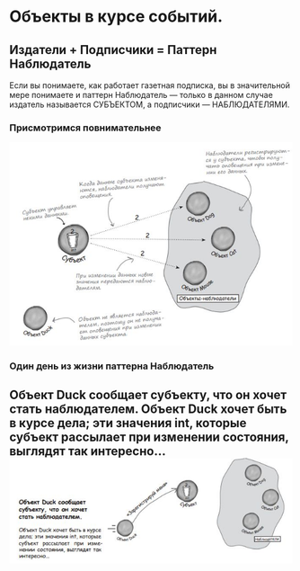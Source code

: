 # Объекты в курсе событий.
## Издатели + Подписчики = Паттерн Наблюдатель
Если вы понимаете, как работает газетная подписка, вы в значительной мере понимаете и паттерн Наблюдатель — только
в данном случае издатель называется СУБЪЕКТОМ, а подписчики — НАБЛЮДАТЕЛЯМИ. 
### Присмотримся повнимательнее
![kartinka](https://raw.githubusercontent.com/Alesha0808/Compressor./a5e5e9a7e882fb604137897d0dd7a9a06ae74c36/%D0%A1%D0%BD%D0%B8%D0%BC%D0%BE%D0%BA.JPG)
### Один день из жизни паттерна Наблюдатель
Объект Duck сообщает
субъекту, что он хочет
стать наблюдателем.
Объект Duck хочет быть в курсе
дела; эти значения int, которые
субъект рассылает при изменении состояния, выглядят так
интересно...![kartinka](https://github.com/Alesha0808/Compressor./blob/master/%D0%A1%D0%BD%D0%B8%D0%BC%D0%BE%D0%BA1.JPG?raw=true)
---

